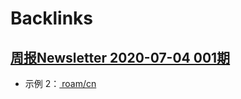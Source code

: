 
# Backlinks
## [周报Newsletter 2020-07-04 001期](<周报Newsletter 2020-07-04 001期.md>)
- 示例 2：[ roam/cn ](<../ roam/cn .md>)

